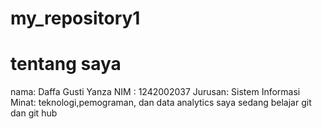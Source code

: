 # my_repository1
# tentang saya
nama: Daffa Gusti Yanza
NIM : 1242002037
Jurusan: Sistem Informasi
Minat: teknologi,pemograman, dan data analytics
saya sedang belajar git dan git hub

